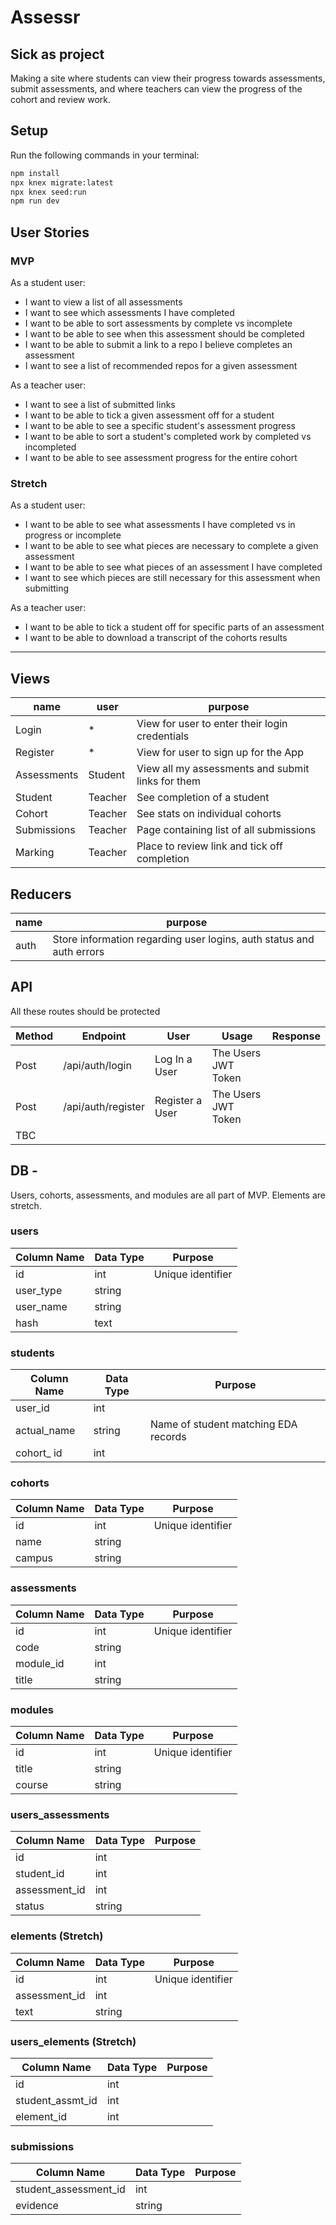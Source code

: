 # Assessr

## Sick as project

Making a site where students can view their progress towards assessments, submit assessments, and where teachers can view the progress of the cohort and review work.


## Setup

Run the following commands in your terminal:

```sh
npm install
npx knex migrate:latest
npx knex seed:run
npm run dev
```

## User Stories

### MVP

As a student user:
  * I want to view a list of all assessments
  * I want to see which assessments I have completed
  * I want to be able to sort assessments by complete vs incomplete
  * I want to be able to see when this assessment should be completed
  * I want to be able to submit a link to a repo I believe completes an assessment
  * I want to see a list of recommended repos for a given assessment

As a teacher user:
  * I want to see a list of submitted links
  * I want to be able to tick a given assessment off for a student
  * I want to be able to see a specific student's assessment progress
  * I want to be able to sort a student's completed work by completed vs incompleted
  * I want to be able to see assessment progress for the entire cohort

### Stretch

As a student user:
  * I want to be able to see what assessments I have completed vs in progress or incomplete
  * I want to be able to see what pieces are necessary to complete a given assessment
  * I want to be able to see what pieces of an assessment I have completed
  * I want to see which pieces are still necessary for this assessment when submitting

As a teacher user:
  * I want to be able to tick a student off for specific parts of an assessment
  * I want to be able to download a transcript of the cohorts results

  ---

## Views
  | name | user | purpose |
  | --- | --- | --- |
  | Login | * | View for user to enter their login credentials |
  | Register | * | View for user to sign up for the App |
  | Assessments | Student | View all my assessments and submit links for them |
  | Student | Teacher | See completion of a student |
  | Cohort | Teacher | See stats on individual cohorts |
  | Submissions | Teacher | Page containing list of all submissions |
  | Marking | Teacher | Place to review link and tick off completion |


## Reducers

  | name | purpose |
  | --- | --- |
  | auth | Store information regarding user logins, auth status and auth errors |


## API 

All these routes should be protected

| Method | Endpoint | User | Usage | Response |
| --- | --- | --- | --- | --- |
| Post | /api/auth/login | Log In a User | The Users JWT Token |
| Post | /api/auth/register | Register a User | The Users JWT Token |
| TBC |


## DB -
  Users, cohorts, assessments, and modules are all part of MVP. Elements are stretch.

### users
  | Column Name | Data Type | Purpose |
  | --- | --- | --- |
  | id | int | Unique identifier |
  | user_type | string |
  | user_name | string |
  | hash | text | 
  
### students
  | Column Name | Data Type | Purpose |
  | --- | --- | --- |
  | user_id | int |
  | actual_name | string | Name of student matching EDA records |
  | cohort_ id | int |

### cohorts
  | Column Name | Data Type | Purpose |
  | --- | --- | --- |
  | id | int | Unique identifier |
  | name | string |
  | campus | string |

### assessments
  | Column Name | Data Type | Purpose |
  | --- | --- | --- |
  | id | int | Unique identifier |
  | code | string |
  | module_id | int |
  | title | string |

### modules
  | Column Name | Data Type | Purpose |
  | --- | --- | --- |
  | id | int | Unique identifier |
  | title | string |
  | course | string |

### users_assessments
  | Column Name | Data Type | Purpose |
  | --- | --- | --- |
  | id | int |
  | student_id | int |
  | assessment_id | int |
  | status | string |
  
### elements (Stretch)
  | Column Name | Data Type | Purpose |
  | --- | --- | --- |
  | id | int | Unique identifier |
  | assessment_id | int |
  | text | string |

### users_elements (Stretch)
  | Column Name | Data Type | Purpose |
  | --- | --- | --- |
  | id | int |
  | student_assmt_id | int |
  | element_id | int |

### submissions
  | Column Name | Data Type | Purpose |
  | --- | --- | --- |
  | student_assessment_id | int |
  | evidence | string |
